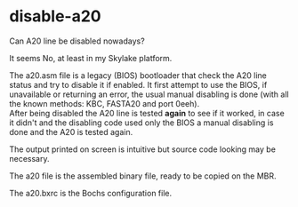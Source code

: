 # disable-a20
Can A20 line be disabled nowadays?

It seems No, at least in my Skylake platform.

The a20.asm file is a legacy (BIOS) bootloader that check the A20 line status and try to disable it if enabled. It first attempt to use the BIOS, if unavailable or returning an error, the usual manual disabling is done (with all the known methods: KBC, FASTA20 and port 0eeh).  
After being disabled the A20 line is tested **again** to see if it worked, in case it didn't and the disabling code used only the BIOS a manual disabling is done and the A20 is tested again.  

The output printed on screen is intuitive but source code looking may be necessary.  

The a20 file is the assembled binary file, ready to be copied on the MBR.

The a20.bxrc is the Bochs configuration file.
